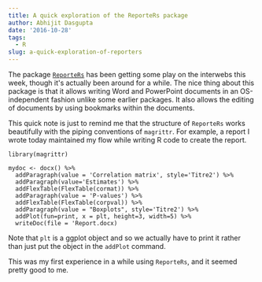 ```yaml
---
title: A quick exploration of the ReporteRs package
author: Abhijit Dasgupta
date: '2016-10-28'
tags:
  - R
slug: a-quick-exploration-of-reporters
---
```


The package [`ReporteRs`](http://davidgohel.github.io/ReporteRs/) has been getting some play on the interwebs this week, though it's actually been around for a while. The nice thing about this package is that it allows writing Word and PowerPoint documents in an OS-independent fashion unlike some earlier packages. It also allows the editing of documents by using bookmarks within the documents.

This quick note is just to remind me that the structure of `ReporteRs` works beautifully with the piping conventions of `magrittr`. For example, a report I wrote today maintained my flow while writing R code to create the report.

````rlibrary(ReporteRs)
library(magrittr)

mydoc <- docx() %>%
  addParagraph(value = 'Correlation matrix', style='Titre2') %>%
  addParagraph(value='Estimates') %>%
  addFlexTable(FlexTable(cormat)) %>%
  addParagraph(value = 'P-values') %>%
  addFlexTable(FlexTable(corpval)) %>%
  addParagraph(value = "Boxplots", style='Titre2') %>%
  addPlot(fun=print, x = plt, height=3, width=5) %>%
  writeDoc(file = 'Report.docx)
````

Note that `plt` is a ggplot object and so we actually have to print it rather than just put the object in the `addPlot` command.

This was my first experience in a while using `ReporteRs`, and it seemed pretty good to me.
